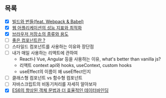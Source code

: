 ## 목록

- [x] [빌드와 번들(feat. Webpack & Babel)](./md/details/bundle.md)
- [x] [웹 어플리케이션의 성능 지표와 최적화](./md/details/web-performance.md)
- [x] [브라우저 저장소의 종류와 용도](./md/details/browser-storage.md)
- [ ] [좋은 컴포넌트란 ?](./md/details/good-component.md)
- [ ] 스타일드 컴포넌트를 사용하는 이유와 장단점
- [ ] 내가 매일 사용하는 리액트에 관하여
  - React나 Vue, Angular 등을 사용하는 이유, what's better than vanilla js?
  - 리액트 context api와 hooks, useContext, custom hooks
  - useEffect의 이름이 왜 useEffect인지
- [ ] 클래스형 컴포넌트 vs 함수형 컴포넌트
- [ ] 자바스크립트의 비동기처리를 자세히 알아보자
- [x] [ES6의 향상된 객체 문법과 더 효율적인 데이터바인딩](./data-binding.md)
